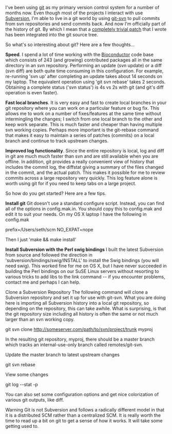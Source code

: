 I've been using <a href="http://git.or.cz/" title="git homepage">git</a> as my primary version control system for a number of months now.  Even though most of the projects I interact with use <a href="http://subversion.tigris.org/" title="svn homepage">Subversion</a>, I'm able to live in a git world by using <a href="http://www.kernel.org/pub/software/scm/git/docs/git-svn.html" title="git-svn manpage">git-svn</a> to pull commits from svn repositories and send commits back.  And now I'm officially part of the history of git.  By which I mean that a <a href="http://repo.or.cz/w/git.git?a=commit;h=c22486c9677682416ae6ad3ee77688e8b6923ee3" title="gitweb view of my commit">completely trivial patch</a> that I wrote has been integrated into the git source tree.

So what's so interesting about git?  Here are a few thoughts...

<strong>Speed</strong>.  I spend a lot of time working with the <a href="http://bioconductor.org/" title="Bioconductor Project Homepage">Bioconductor</a> code base which consists of 243 (and growing) contributed packages all in the same directory in an svn repository.  Performing an update (svn update) or a diff (svn diff) are both quite time consuming in this configuration.  For example, re-running 'svn up' after completing an update takes about 14 seconds on my laptop.  The equivalent operation using 'git svn rebase' takes 2 seconds.  Obtaining a complete status ('svn status') is 4s vs 2s with git (and git's diff operation is even faster).

<strong>Fast local branches</strong>.  It is very easy and fast to create local branches in your git repository where you can work on a particular feature or bug fix.  This allows me to work on a number of fixes/features at the same time without intermingling the changes; I switch from one local branch to the other and keep work separate.  This is much faster and cheaper than having multiple svn working copies.  Perhaps more important is the git-rebase command that makes it easy to maintain a series of patches (commits) on a local branch and continue to track upstream changes.

<strong>Improved log functionality</strong>.  Since the entire repository is local, log and diff in git are much much faster than svn and are still available when you are offline.  In addition, git provides a really convenient view of history that includes the commit log, the diffstat giving a summary of the files changed in the commit, and the actual patch.  This makes it possible for me to review commits across a large repository very quickly.  This log feature alone is worth using git for if you need to keep tabs on a large project.

So how do you get started?  Here are a few tips.

<strong>Install git</strong>
Git doesn't use a standard configure script.  Instead, you can find all of the options in config.mak.in.  You should copy this to config.mak and edit it to suit your needs.  On my OS X laptop I have the following in config.mak

prefix=/Users/seth/scm
NO_EXPAT=nope

Then I just 'make &#38;&#38; make install'

<strong>Install Subversion with the Perl swig bindings</strong>
I built the latest Subversion from source and followed the direction in 'subversion/bindings/swig/INSTALL' to install the Swig bindings (you will need swig).  This worked fine for me on OS X, but I have never succeeded in building the Perl bindings on our SuSE Linux servers without resorting to various tricks to add libs to the link command -- if you encounter problems, contact me and perhaps I can help.

Clone a Subversion Repository
The following command will clone a Subversion repository and set it up for use with git-svn.  What you are doing here is importing all Subversion history into a local git repository, so depending on the repository, this can take awhile.  What is surprising, is that the git repository size including all history is often the same or not much larger than an svn working copy.

  git svn clone http://someserver.com/path/to/svn/project/trunk myproj

In the resulting git repository, myproj, there should be a master branch which tracks an internal-use-only branch called remotes/git-svn.

Update the master branch to latest upstream changes

  git svn rebase

View some changes

  git log --stat -p

You can also set some configuration options and get nice colorization of various git outputs, like diff.

Warning
Git is not Subversion and follows a radically different model in that it is a distributed SCM rather than a centralized SCM.  It is really worth the time to read up a bit on git to get a sense of how it works.  It will take some getting used to.
